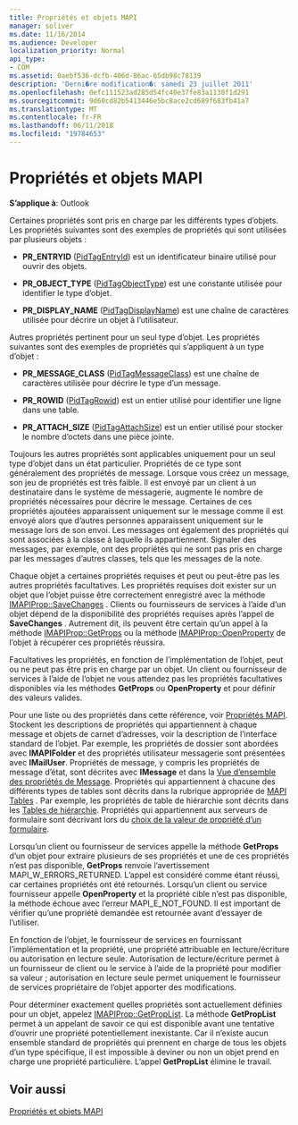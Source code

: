 ```yaml
---
title: Propriétés et objets MAPI
manager: soliver
ms.date: 11/16/2014
ms.audience: Developer
localization_priority: Normal
api_type:
- COM
ms.assetid: 0aebf536-dcfb-406d-86ac-65db98c78139
description: 'Derni�re modification�: samedi 23 juillet 2011'
ms.openlocfilehash: 0efc111523ad285d54fc40e37fe83a1130f1d291
ms.sourcegitcommit: 9d60cd82b5413446e5bc8ace2cd689f683fb41a7
ms.translationtype: MT
ms.contentlocale: fr-FR
ms.lasthandoff: 06/11/2018
ms.locfileid: "19784653"
---
```

# <a name="mapi-objects-and-properties"></a>Propriétés et objets MAPI

  
  
**S’applique à**: Outlook 
  
Certaines propriétés sont pris en charge par les différents types d’objets. Les propriétés suivantes sont des exemples de propriétés qui sont utilisées par plusieurs objets :
  
- **PR_ENTRYID** ([PidTagEntryId](pidtagentryid-canonical-property.md)) est un identificateur binaire utilisé pour ouvrir des objets.
    
- **PR_OBJECT_TYPE** ([PidTagObjectType](pidtagobjecttype-canonical-property.md)) est une constante utilisée pour identifier le type d’objet.
    
- **PR_DISPLAY_NAME** ([PidTagDisplayName](pidtagdisplayname-canonical-property.md)) est une chaîne de caractères utilisée pour décrire un objet à l’utilisateur.
    
Autres propriétés pertinent pour un seul type d’objet. Les propriétés suivantes sont des exemples de propriétés qui s’appliquent à un type d’objet :
  
- **PR_MESSAGE_CLASS** ([PidTagMessageClass](pidtagmessageclass-canonical-property.md)) est une chaîne de caractères utilisée pour décrire le type d’un message.
    
- **PR_ROWID** ([PidTagRowid](pidtagrowid-canonical-property.md)) est un entier utilisé pour identifier une ligne dans une table.
    
- **PR_ATTACH_SIZE** ([PidTagAttachSize](pidtagattachsize-canonical-property.md)) est un entier utilisé pour stocker le nombre d’octets dans une pièce jointe.
    
Toujours les autres propriétés sont applicables uniquement pour un seul type d’objet dans un état particulier. Propriétés de ce type sont généralement des propriétés de message. Lorsque vous créez un message, son jeu de propriétés est très faible. Il est envoyé par un client à un destinataire dans le système de messagerie, augmente le nombre de propriétés nécessaires pour décrire le message. Certaines de ces propriétés ajoutées apparaissent uniquement sur le message comme il est envoyé alors que d’autres personnes apparaissent uniquement sur le message lors de son envoi. Les messages ont également des propriétés qui sont associées à la classe à laquelle ils appartiennent. Signaler des messages, par exemple, ont des propriétés qui ne sont pas pris en charge par les messages d’autres classes, tels que les messages de la note. 
  
Chaque objet a certaines propriétés requises et peut ou peut-être pas les autres propriétés facultatives. Les propriétés requises doit exister sur un objet que l’objet puisse être correctement enregistré avec la méthode [IMAPIProp::SaveChanges](imapiprop-savechanges.md) . Clients ou fournisseurs de services à l’aide d’un objet dépend de la disponibilité des propriétés requises après l’appel de **SaveChanges** . Autrement dit, ils peuvent être certain qu’un appel à la méthode [IMAPIProp::GetProps](imapiprop-getprops.md) ou la méthode [IMAPIProp::OpenProperty](imapiprop-openproperty.md) de l’objet à récupérer ces propriétés réussira. 
  
Facultatives les propriétés, en fonction de l’implémentation de l’objet, peut ou ne peut pas être pris en charge par un objet. Un client ou fournisseur de services à l’aide de l’objet ne vous attendez pas les propriétés facultatives disponibles via les méthodes **GetProps** ou **OpenProperty** et pour définir des valeurs valides. 
  
Pour une liste ou des propriétés dans cette référence, voir [Propriétés MAPI](mapi-properties.md). Stockent les descriptions de propriétés qui appartiennent à chaque message et objets de carnet d’adresses, voir la description de l’interface standard de l’objet. Par exemple, les propriétés de dossier sont abordées avec **IMAPIFolder** et des propriétés utilisateur messagerie sont présentées avec **IMailUser**. Propriétés de message, y compris les propriétés de message d’état, sont décrites avec **IMessage** et dans la [Vue d’ensemble des propriétés de Message](message-properties-overview.md). Propriétés qui appartiennent à chacune des différents types de tables sont décrits dans la rubrique appropriée de [MAPI Tables](mapi-tables.md) . Par exemple, les propriétés de table de hiérarchie sont décrits dans les [Tables de hiérarchie](hierarchy-tables.md). Propriétés qui appartiennent aux serveurs de formulaire sont décrivant lors du [choix de la valeur de propriété d’un formulaire](choosing-a-form-s-property-set.md).
  
Lorsqu’un client ou fournisseur de services appelle la méthode **GetProps** d’un objet pour extraire plusieurs de ses propriétés et une de ces propriétés n’est pas disponible, **GetProps** renvoie l’avertissement MAPI_W_ERRORS_RETURNED. L’appel est considéré comme étant réussi, car certaines propriétés ont été retournés. Lorsqu’un client ou service fournisseur appelle **OpenProperty** et la propriété cible n’est pas disponible, la méthode échoue avec l’erreur MAPI_E_NOT_FOUND. Il est important de vérifier qu’une propriété demandée est retournée avant d’essayer de l’utiliser. 
  
En fonction de l’objet, le fournisseur de services en fournissant l’implémentation et la propriété, une propriété attribuable en lecture/écriture ou autorisation en lecture seule. Autorisation de lecture/écriture permet à un fournisseur de client ou le service à l’aide de la propriété pour modifier sa valeur ; autorisation en lecture seule permet uniquement le fournisseur de services propriétaire de l’objet apporter des modifications. 
  
Pour déterminer exactement quelles propriétés sont actuellement définies pour un objet, appelez [IMAPIProp::GetPropList](imapiprop-getproplist.md). La méthode **GetPropList** permet à un appelant de savoir ce qui est disponible avant une tentative d’ouvrir une propriété potentiellement inexistante. Car il n’existe aucun ensemble standard de propriétés qui prennent en charge de tous les objets d’un type spécifique, il est impossible à deviner ou non un objet prend en charge une propriété particulière. L’appel **GetPropList** élimine le travail. 
  
## <a name="see-also"></a>Voir aussi



[Propriétés et objets MAPI](mapi-objects-and-properties.md)

